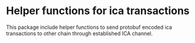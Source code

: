 # Helper functions for ica transactions

This package include helper functions to send protobuf encoded ica transactions to other chain through established ICA channel.
